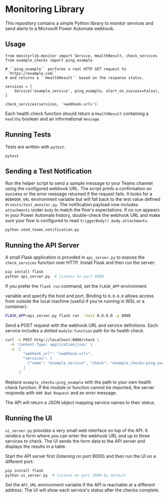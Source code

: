 # Monitoring Library

This repository contains a simple Python library to monitor services and send alerts to a Microsoft Power Automate webhook.

## Usage

```
from monitorlib.monitor import Service, HealthResult, check_services
from example_checks import ping_example

# ``ping_example`` performs a real HTTP GET request to ``https://example.com``
# and returns a ``HealthResult`` based on the response status.

services = [
    Service('example_service', ping_example, alert_on_success=False),
]

check_services(services, '<webhook-url>')
```

Each health check function should return a `HealthResult` containing a
`healthy` boolean and an informational `message`.

## Running Tests

Tests are written with `pytest`.

```
pytest
```

## Sending a Test Notification

Run the helper script to send a sample message to your Teams channel using
the configured webhook URL. The script prints a confirmation on success or
the error message returned if the request fails. It looks for a `WEBHOOK_URL`
environment variable but will fall back to the test value defined in
`tests/test_monitor.py`. The notification payload now includes `attachments`
under `body` to match the flow's expectations. If no run appears in your
Power Automate history, double-check the webhook URL and make sure your flow
is configured to read `triggerBody().body.attachments`.

```
python send_teams_notification.py
```


## Running the API Server

A small Flask application is provided in `api_server.py` to expose the
`check_services` function over HTTP. Install Flask and then run the server:

```bash
pip install flask
python api_server.py  # listens on port 8000
```

If you prefer the `flask run` command, set the `FLASK_APP` environment

variable and specify the host and port. Binding to `0.0.0.0` allows
access from outside the local machine (useful if you're running in WSL
or a container):

```bash
FLASK_APP=api_server.py flask run --host 0.0.0.0 -p 8000

```

Send a POST request with the webhook URL and service definitions. Each
service includes a dotted `module:function` path for its health check.

```bash
curl -X POST http://localhost:8000/check \
  -H 'Content-Type: application/json' \
  -d '{
        "webhook_url": "<webhook-url>",
        "services": [
          {"name": "example_service", "check": "example_checks:ping_example", "alert_on_success": false}
        ]
      }'
```


Replace `example_checks:ping_example` with the path to your own health check
function. If the module or function cannot be imported, the server responds
with `400 Bad Request` and an error message.


The API will return a JSON object mapping service names to their status.

## Running the UI

`ui_server.py` provides a very small web interface on top of the API.
It renders a form where you can enter the webhook URL and up to three
services to check. The UI sends the form data to the API server and
displays the results in a table.

Start the API server first (listening on port 8000) and then run the
UI on a different port:

```bash
pip install flask
python ui_server.py  # listens on port 5000 by default
```

Set the `API_URL` environment variable if the API is reachable at a
different address. The UI will show each service's status after the
checks complete.
